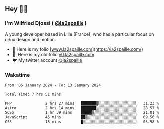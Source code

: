 ## Hey 👋🏾
### I'm Wilfried Djossi ( <a href="https://twitter.com/la2spaille/" target="_blank">@la2spaille</a> )
A young developer based in Lille (France), who has a particular focus on ui/ux design and motion.

- 🎨 Here is my folio [www.la2spaille.com](https://la2spaille.com/)
- 🎨' Here is my old folio [v0.la2spaille.com](https://v0.la2spaille.com/)
- 🐦 My twitter account [@la2spaille](https://twitter.com/la2spaille/)

### Wakatime
<!--START_SECTION:waka-->

```txt
From: 06 January 2024 - To: 13 January 2024

Total Time: 7 hrs 51 mins

PHP               2 hrs 27 mins   ███████▓░░░░░░░░░░░░░░░░░   31.23 %
Astro             2 hrs 14 mins   ███████░░░░░░░░░░░░░░░░░░   28.57 %
SCSS              1 hr 39 mins    █████▒░░░░░░░░░░░░░░░░░░░   21.01 %
JavaScript        45 mins         ██▒░░░░░░░░░░░░░░░░░░░░░░   09.56 %
CSS               18 mins         █░░░░░░░░░░░░░░░░░░░░░░░░   03.98 %
```

<!--END_SECTION:waka-->
<!--
**la2spaille/la2spaille** is a ✨ _special_ ✨ repository because its `README.md` (this file) appears on your GitHub profile.

Here are some ideas to get you started:

- 🔭 I’m currently working on ...
- 🌱 I’m currently learning ...
- 👯 I’m looking to collaborate on ...
- 🤔 I’m looking for help with ...
- 💬 Ask me about ...
- 📫 How to reach me: ...
- 😄 Pronouns: ...
- ⚡ Fun fact: ...
-->
